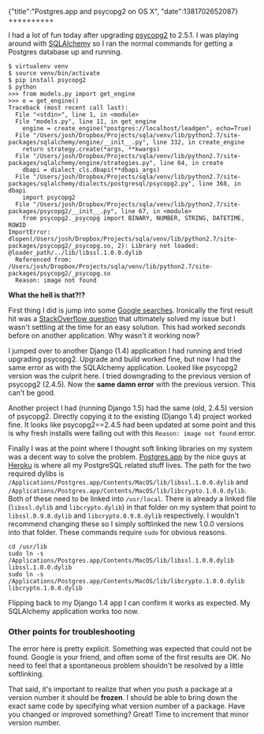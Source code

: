{"title":"Postgres.app and psycopg2 on OS X", "date":1381702652087}
++++++++++

I had a lot of fun today after upgrading [psycopg2][psycopg] to 2.5.1. I was
playing around with [SQLAlchemy][sqlalchemy] so I ran the normal commands for
getting a Postgres database up and running.


    $ virtualenv venv
    $ source venv/bin/activate
    $ pip install psycopg2
    $ python
    >>> from models.py import get_engine
    >>> e = get_engine()
    Traceback (most recent call last):
      File "<stdin>", line 1, in <module>
      File "models.py", line 11, in get_engine
        engine = create_engine("postgres://localhost/leadgen", echo=True)
      File "/Users/josh/Dropbox/Projects/sqla/venv/lib/python2.7/site-packages/sqlalchemy/engine/__init__.py", line 332, in create_engine
        return strategy.create(*args, **kwargs)
      File "/Users/josh/Dropbox/Projects/sqla/venv/lib/python2.7/site-packages/sqlalchemy/engine/strategies.py", line 64, in create
        dbapi = dialect_cls.dbapi(**dbapi_args)
      File "/Users/josh/Dropbox/Projects/sqla/venv/lib/python2.7/site-packages/sqlalchemy/dialects/postgresql/psycopg2.py", line 368, in dbapi
        import psycopg2
      File "/Users/josh/Dropbox/Projects/sqla/venv/lib/python2.7/site-packages/psycopg2/__init__.py", line 67, in <module>
        from psycopg2._psycopg import BINARY, NUMBER, STRING, DATETIME, ROWID
    ImportError: dlopen(/Users/josh/Dropbox/Projects/sqla/venv/lib/python2.7/site-packages/psycopg2/_psycopg.so, 2): Library not loaded: @loader_path/../lib/libssl.1.0.0.dylib
      Referenced from: /Users/josh/Dropbox/Projects/sqla/venv/lib/python2.7/site-packages/psycopg2/_psycopg.so
      Reason: image not found

**What the hell is that?!?**

First thing I did is jump into some [Google searches][google1]. Ironically the
first result hit was a [StackOverflow question][so] that ultimately solved my
issue but I wasn't settling at the time for an easy solution. This had worked
*seconds* before on another application. Why wasn't it working now?

I jumped over to another Django (1.4) application I had running and tried
upgrading psycopg2. Upgrade and build worked fine, but now I had the same error
as with the SQLAlchemy application. Looked like psycopg2 version was the culprit
here. I tried downgrading to the previous version of psycopg2 (2.4.5). Now the
**same damn error** with the previous version. This can't be good.

Another project I had (running Django 1.5) had the same (old, 2.4.5) version of
psycopg2. Directly copying it to the existing (Django 1.4) project worked fine.
It looks like psycopg2==2.4.5 had been updated at some point and this is why
fresh installs were failing out with this `Reason: image not found` error.

Finally I was at the point where I thought soft linking libraries on my system
was a decent way to solve the problem. [Postgres.app][postgresapp] by the nice
guys at [Heroku][heroku] is where all my PostgreSQL related stuff lives. The
path for the two required dylibs is `/Applications/Postgres.app/Contents/MacOS/lib/libssl.1.0.0.dylib` and `/Applications/Postgres.app/Contents/MacOS/lib/libcrypto.1.0.0.dylib`. Both of these need to be linked into `/usr/local`. There is already
a linked file (`libssl.dylib` and `libcrypto.dylib`) in that folder on my system
that point to `libssl.0.9.8.dylib` and `libcrypto.0.9.8.dylib` respectively. I
wouldn't recommend changing these so I simply softlinked the new 1.0.0 versions
into that folder. These commands require `sudo` for obvious reasons.

    cd /usr/lib
    sudo ln -s /Applications/Postgres.app/Contents/MacOS/lib/libssl.1.0.0.dylib libssl.1.0.0.dylib
    sudo ln -s /Applications/Postgres.app/Contents/MacOS/lib/libcrypto.1.0.0.dylib libcrypto.1.0.0.dylib

Flipping back to my Django 1.4 app I can confirm it works as expected. My
SQLAlchemy application works too now.

### Other points for troubleshooting

The error here is pretty explicit. Something was expected that could not be
found. Google is your friend, and often some of the first results are OK. No
need to feel that a spontaneous problem shouldn't be resolved by a little
softlinking.

That said, it's important to realize that when you push a package at a version
number it should be **frozen**. I should be able to bring down the exact same
code by specifying what version number of a package. Have you changed or
improved something? Great! Time to increment that minor version number.

[psycopg]: http://initd.org/psycopg/
[sqlalchemy]: http://www.sqlalchemy.org
[google1]: https://www.google.com/search?client=safari&rls=en&q=psycopg2+reason+image+not+found&ie=UTF-8&oe=UTF-8
[so]: http://stackoverflow.com/questions/16407995/psycopg2-image-not-found
[postgresapp]: http://postgresapp.com
[heroku]: https://www.heroku.com